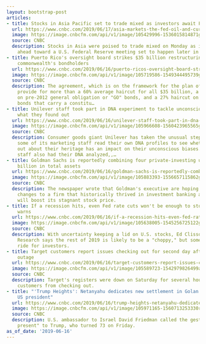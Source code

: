 ```yaml
---
layout: bootstrap-post
articles:
- title: Stocks in Asia Pacific set to trade mixed as investors await Fed meeting
  url: https://www.cnbc.com/2019/06/17/asia-markets-the-fed-oil-and-currencies-in-focus.html
  image: https://image.cnbcfm.com/api/v1/image/105429996-1536015814871gettyimages-1025189456.jpeg?v=1560728217
  source: CNBC
  description: Stocks in Asia were poised to trade mixed on Monday as investors look
    ahead toward a U.S. Federal Reserve meeting set to happen later in the week stateside.
- title: Puerto Rico's oversight board strikes $35 billion restructuring deal with
    commonwealth's bondholders
  url: https://www.cnbc.com/2019/06/16/puerto-ricos-oversight-board-strikes-35-billion-restructuring-deal-with-commonwealths-bondholders.html
  image: https://image.cnbcfm.com/api/v1/image/105719586-1549344495739gettyimages-965623088.jpeg?v=1549344530
  source: CNBC
  description: The agreement, which is on the framework for the plan of adjustment,
    provide for more than a 60% average haircut for all $35 billion, a 36% haircut
    on pre-2012 general obligation or "GO" bonds, and a 27% haircut on public authority
    bonds that carry a constitu…
- title: Unilever staff took part in DNA experiment to tackle unconscious bias – here's
    what they found out
  url: https://www.cnbc.com/2019/06/16/unilever-staff-took-part-in-dna-experiment-to-tackle-unconscious-bias.html
  image: https://image.cnbcfm.com/api/v1/image/105966608-1560423965565gettyimages-980260188.jpg?v=1560424097
  source: CNBC
  description: Consumer goods giant Unilever has taken the unusual step of having
    some of its marketing staff read their own DNA profiles to see whether finding
    out about their heritage has an impact on their unconscious biases. Ad agency
    staff also had their DNA analyzed,,…
- title: Goldman Sachs is reportedly combining four private-investing units with $140
    billion in total assets
  url: https://www.cnbc.com/2019/06/16/goldman-sachs-is-reportedly-combining-four-private-investing-units.html
  image: https://image.cnbcfm.com/api/v1/image/105883393-1556657115862gettyimages-99988413.jpg?v=1556657941
  source: CNBC
  description: The newspaper wrote that Goldman's executive are hoping CEO David Solomon's
    changes to a firm that historically thrived in investment banking and trading
    will boost its stagnant stock price.
- title: If a recession hits, even Fed rate cuts won't be enough to stop it, Ned Davis
    warns
  url: https://www.cnbc.com/2019/06/16/if-a-recession-hits-even-fed-rate-cuts-wont-be-enough-ned-davis.html
  image: https://image.cnbcfm.com/api/v1/image/105638005-1545256725122gettyimages-1084667734.jpg?v=1545256775
  source: CNBC
  description: With uncertainty keeping a lid on U.S. stocks, Ed Clissold of Ned Davis
    Research says the rest of 2019 is likely to be a "choppy," but somewhat opportunistic,
    ride for investors.
- title: Target customers report issues checking out for second day after weekend
    outage
  url: https://www.cnbc.com/2019/06/16/target-customers-report-issues-checking-out-for-second-day-after-weekend-outage.html
  image: https://image.cnbcfm.com/api/v1/image/105589723-1542979826499ap_18327472484401.jpg?v=1548878735
  source: CNBC
  description: Target's registers were down on Saturday for several hours preventing
    customers from checking out.
- title: "'Trump Heights': Netanyahu dedicates new settlement in Golan Heights to
    US president"
  url: https://www.cnbc.com/2019/06/16/trump-heights-netanyahu-dedicates-new-settlement-to-us-president.html
  image: https://image.cnbcfm.com/api/v1/image/105971165-1560713253330rts2id3h.jpg?v=1560713344
  source: CNBC
  description: U.S. ambassador to Israel David Friedman called the gesture a "birthday
    present" to Trump, who turned 73 on Friday.
as_of_date: '2019-06-16'
---
```


